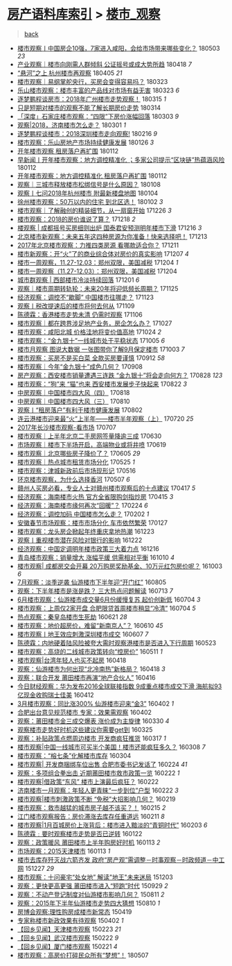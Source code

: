 [房产语料库索引](../../README.md)  > [楼市_观察](楼市_观察.md)
====
> [back](../README.md)

- [楼市观察丨中国房企10强，7家进入咸阳，会给市场带来哪些变化？](http://jkwz.applinzi.com/ittc/7098804826626589702.html#%E6%A5%BC%E5%B8%82%E8%A7%82%E5%AF%9F%E4%B8%A8%E4%B8%AD%E5%9B%BD%E6%88%BF%E4%BC%8110%E5%BC%BA%EF%BC%8C7%E5%AE%B6%E8%BF%9B%E5%85%A5%E5%92%B8%E9%98%B3%EF%BC%8C%E4%BC%9A%E7%BB%99%E5%B8%82%E5%9C%BA%E5%B8%A6%E6%9D%A5%E5%93%AA%E4%BA%9B%E5%8F%98%E5%8C%96%EF%BC%9F) 180503 *23* 
- [产业观察｜楼市向刚需人群倾斜 公证摇号或成大势所趋](http://jkwz.applinzi.com/ittc/7093252807283180551.html#%E4%BA%A7%E4%B8%9A%E8%A7%82%E5%AF%9F%EF%BD%9C%E6%A5%BC%E5%B8%82%E5%90%91%E5%88%9A%E9%9C%80%E4%BA%BA%E7%BE%A4%E5%80%BE%E6%96%9C+%E5%85%AC%E8%AF%81%E6%91%87%E5%8F%B7%E6%88%96%E6%88%90%E5%A4%A7%E5%8A%BF%E6%89%80%E8%B6%8B) 180418 *7* 
- [“悬河”之上 杭州楼市再观察](http://jkwz.applinzi.com/ittc/7088603304450065418.html#%E2%80%9C%E6%82%AC%E6%B2%B3%E2%80%9D%E4%B9%8B%E4%B8%8A+%E6%9D%AD%E5%B7%9E%E6%A5%BC%E5%B8%82%E5%86%8D%E8%A7%82%E5%AF%9F) 180405 *21* 
- [楼市观察｜易纲掌舵央行，买房会变得容易吗？](http://jkwz.applinzi.com/ittc/7083750543573124102.html#%E6%A5%BC%E5%B8%82%E8%A7%82%E5%AF%9F%EF%BD%9C%E6%98%93%E7%BA%B2%E6%8E%8C%E8%88%B5%E5%A4%AE%E8%A1%8C%EF%BC%8C%E4%B9%B0%E6%88%BF%E4%BC%9A%E5%8F%98%E5%BE%97%E5%AE%B9%E6%98%93%E5%90%97%EF%BC%9F) 180323  
- [乐山楼市观察：楼市丰富的产品线对市场有益无害](http://jkwz.applinzi.com/ittc/7083623401128461328.html#%E4%B9%90%E5%B1%B1%E6%A5%BC%E5%B8%82%E8%A7%82%E5%AF%9F%EF%BC%9A%E6%A5%BC%E5%B8%82%E4%B8%B0%E5%AF%8C%E7%9A%84%E4%BA%A7%E5%93%81%E7%BA%BF%E5%AF%B9%E5%B8%82%E5%9C%BA%E6%9C%89%E7%9B%8A%E6%97%A0%E5%AE%B3) 180323 *6* 
- [逐梦鹏程谈房市：2018年广州楼市走势观察！](http://jkwz.applinzi.com/ittc/7080751787386864651.html#%E9%80%90%E6%A2%A6%E9%B9%8F%E7%A8%8B%E8%B0%88%E6%88%BF%E5%B8%82%EF%BC%9A2018%E5%B9%B4%E5%B9%BF%E5%B7%9E%E6%A5%BC%E5%B8%82%E8%B5%B0%E5%8A%BF%E8%A7%82%E5%AF%9F%EF%BC%81) 180315 *1* 
- [只是短期对楼市的观察不能了解长期房价走势](http://jkwz.applinzi.com/ittc/7080427679646221319.html#%E5%8F%AA%E6%98%AF%E7%9F%AD%E6%9C%9F%E5%AF%B9%E6%A5%BC%E5%B8%82%E7%9A%84%E8%A7%82%E5%AF%9F%E4%B8%8D%E8%83%BD%E4%BA%86%E8%A7%A3%E9%95%BF%E6%9C%9F%E6%88%BF%E4%BB%B7%E8%B5%B0%E5%8A%BF) 180314  
- [「深度」石家庄楼市观察：“四限”下房价涨幅回落](http://jkwz.applinzi.com/ittc/7076349081410864145.html#%E3%80%8C%E6%B7%B1%E5%BA%A6%E3%80%8D%E7%9F%B3%E5%AE%B6%E5%BA%84%E6%A5%BC%E5%B8%82%E8%A7%82%E5%AF%9F%EF%BC%9A%E2%80%9C%E5%9B%9B%E9%99%90%E2%80%9D%E4%B8%8B%E6%88%BF%E4%BB%B7%E6%B6%A8%E5%B9%85%E5%9B%9E%E8%90%BD) 180303 *9* 
- [观察|2018，济南楼市怎么走？](http://jkwz.applinzi.com/ittc/7075538752112165898.html#%E8%A7%82%E5%AF%9F%7C2018%EF%BC%8C%E6%B5%8E%E5%8D%97%E6%A5%BC%E5%B8%82%E6%80%8E%E4%B9%88%E8%B5%B0%EF%BC%9F) 180301 *1* 
- [逐梦鹏程谈楼市：2018深圳楼市走向观察!](http://jkwz.applinzi.com/ittc/7069883782788547591.html#%E9%80%90%E6%A2%A6%E9%B9%8F%E7%A8%8B%E8%B0%88%E6%A5%BC%E5%B8%82%EF%BC%9A2018%E6%B7%B1%E5%9C%B3%E6%A5%BC%E5%B8%82%E8%B5%B0%E5%90%91%E8%A7%82%E5%AF%9F%21) 180216 *9* 
- [楼市观察：乐山房地产市场持续健康发展](http://jkwz.applinzi.com/ittc/7062786228548535313.html#%E6%A5%BC%E5%B8%82%E8%A7%82%E5%AF%9F%EF%BC%9A%E4%B9%90%E5%B1%B1%E6%88%BF%E5%9C%B0%E4%BA%A7%E5%B8%82%E5%9C%BA%E6%8C%81%E7%BB%AD%E5%81%A5%E5%BA%B7%E5%8F%91%E5%B1%95) 180126 *3* 
- [开年楼市观察 租房落户再扩围](http://jkwz.applinzi.com/ittc/7057622388965901323.html#%E5%BC%80%E5%B9%B4%E6%A5%BC%E5%B8%82%E8%A7%82%E5%AF%9F+%E7%A7%9F%E6%88%BF%E8%90%BD%E6%88%B7%E5%86%8D%E6%89%A9%E5%9B%B4) 180112  
- [早新闻丨开年楼市观察：地方调控精准化 ；多家公司提示“区块链”热蕴涵风险](http://jkwz.applinzi.com/ittc/7057596466686592010.html#%E6%97%A9%E6%96%B0%E9%97%BB%E4%B8%A8%E5%BC%80%E5%B9%B4%E6%A5%BC%E5%B8%82%E8%A7%82%E5%AF%9F%EF%BC%9A%E5%9C%B0%E6%96%B9%E8%B0%83%E6%8E%A7%E7%B2%BE%E5%87%86%E5%8C%96+%EF%BC%9B%E5%A4%9A%E5%AE%B6%E5%85%AC%E5%8F%B8%E6%8F%90%E7%A4%BA%E2%80%9C%E5%8C%BA%E5%9D%97%E9%93%BE%E2%80%9D%E7%83%AD%E8%95%B4%E6%B6%B5%E9%A3%8E%E9%99%A9) 180112  
- [开年楼市观察：地方调控精准化 租房落户再扩围](http://jkwz.applinzi.com/ittc/7057480234704569354.html#%E5%BC%80%E5%B9%B4%E6%A5%BC%E5%B8%82%E8%A7%82%E5%AF%9F%EF%BC%9A%E5%9C%B0%E6%96%B9%E8%B0%83%E6%8E%A7%E7%B2%BE%E5%87%86%E5%8C%96+%E7%A7%9F%E6%88%BF%E8%90%BD%E6%88%B7%E5%86%8D%E6%89%A9%E5%9B%B4) 180112  
- [观察｜三城市释放楼市松绑信号是什么原因？](http://jkwz.applinzi.com/ittc/7056133789862855686.html#%E8%A7%82%E5%AF%9F%EF%BD%9C%E4%B8%89%E5%9F%8E%E5%B8%82%E9%87%8A%E6%94%BE%E6%A5%BC%E5%B8%82%E6%9D%BE%E7%BB%91%E4%BF%A1%E5%8F%B7%E6%98%AF%E4%BB%80%E4%B9%88%E5%8E%9F%E5%9B%A0%EF%BC%9F) 180108  
- [观察丨七问2018年杭州楼市 附最新楼盘地图](http://jkwz.applinzi.com/ittc/7054622946260157457.html#%E8%A7%82%E5%AF%9F%E4%B8%A8%E4%B8%83%E9%97%AE2018%E5%B9%B4%E6%9D%AD%E5%B7%9E%E6%A5%BC%E5%B8%82+%E9%99%84%E6%9C%80%E6%96%B0%E6%A5%BC%E7%9B%98%E5%9C%B0%E5%9B%BE) 180104  
- [徐州楼市观察：50万以内的住宅 到北区选！](http://jkwz.applinzi.com/ittc/7054022178452800522.html#%E5%BE%90%E5%B7%9E%E6%A5%BC%E5%B8%82%E8%A7%82%E5%AF%9F%EF%BC%9A50%E4%B8%87%E4%BB%A5%E5%86%85%E7%9A%84%E4%BD%8F%E5%AE%85+%E5%88%B0%E5%8C%97%E5%8C%BA%E9%80%89%EF%BC%81) 180102 *3* 
- [楼市观察｜了解融创的精装细节，从一扇窗开始](http://jkwz.applinzi.com/ittc/7051400884255196177.html#%E6%A5%BC%E5%B8%82%E8%A7%82%E5%AF%9F%EF%BD%9C%E4%BA%86%E8%A7%A3%E8%9E%8D%E5%88%9B%E7%9A%84%E7%B2%BE%E8%A3%85%E7%BB%86%E8%8A%82%EF%BC%8C%E4%BB%8E%E4%B8%80%E6%89%87%E7%AA%97%E5%BC%80%E5%A7%8B) 171226 *3* 
- [楼市观察：2018的房价谁说了算？](http://jkwz.applinzi.com/ittc/7048377281037206545.html#%E6%A5%BC%E5%B8%82%E8%A7%82%E5%AF%9F%EF%BC%9A2018%E7%9A%84%E6%88%BF%E4%BB%B7%E8%B0%81%E8%AF%B4%E4%BA%86%E7%AE%97%EF%BC%9F) 171218 *2* 
- [楼观察 | 成都摇号买房细则出炉 国泰君安预测明年楼市下滑](http://jkwz.applinzi.com/ittc/7047461982452581393.html#%E6%A5%BC%E8%A7%82%E5%AF%9F+%7C+%E6%88%90%E9%83%BD%E6%91%87%E5%8F%B7%E4%B9%B0%E6%88%BF%E7%BB%86%E5%88%99%E5%87%BA%E7%82%89+%E5%9B%BD%E6%B3%B0%E5%90%9B%E5%AE%89%E9%A2%84%E6%B5%8B%E6%98%8E%E5%B9%B4%E6%A5%BC%E5%B8%82%E4%B8%8B%E6%BB%91) 171216 *3* 
- [北京楼市新观察：未来五年这四种房源为你准备！快来选择吧！](http://jkwz.applinzi.com/ittc/7046606395200242704.html#%E5%8C%97%E4%BA%AC%E6%A5%BC%E5%B8%82%E6%96%B0%E8%A7%82%E5%AF%9F%EF%BC%9A%E6%9C%AA%E6%9D%A5%E4%BA%94%E5%B9%B4%E8%BF%99%E5%9B%9B%E7%A7%8D%E6%88%BF%E6%BA%90%E4%B8%BA%E4%BD%A0%E5%87%86%E5%A4%87%EF%BC%81%E5%BF%AB%E6%9D%A5%E9%80%89%E6%8B%A9%E5%90%A7%EF%BC%81) 171213  
- [2017年北京楼市观察：力推四类房源 看哪款适合你？](http://jkwz.applinzi.com/ittc/7045835244022793233.html#2017%E5%B9%B4%E5%8C%97%E4%BA%AC%E6%A5%BC%E5%B8%82%E8%A7%82%E5%AF%9F%EF%BC%9A%E5%8A%9B%E6%8E%A8%E5%9B%9B%E7%B1%BB%E6%88%BF%E6%BA%90+%E7%9C%8B%E5%93%AA%E6%AC%BE%E9%80%82%E5%90%88%E4%BD%A0%EF%BC%9F) 171211  
- [楼市新观察：开“火”了的商业综合体对房价的真实影响](http://jkwz.applinzi.com/ittc/7044382915402662928.html#%E6%A5%BC%E5%B8%82%E6%96%B0%E8%A7%82%E5%AF%9F%EF%BC%9A%E5%BC%80%E2%80%9C%E7%81%AB%E2%80%9D%E4%BA%86%E7%9A%84%E5%95%86%E4%B8%9A%E7%BB%BC%E5%90%88%E4%BD%93%E5%AF%B9%E6%88%BF%E4%BB%B7%E7%9A%84%E7%9C%9F%E5%AE%9E%E5%BD%B1%E5%93%8D) 171207 *4* 
- [楼市一周观察，11.27-12.03：郑州双限，美国减税](http://jkwz.applinzi.com/ittc/7043276347781153808.html#%E6%A5%BC%E5%B8%82%E4%B8%80%E5%91%A8%E8%A7%82%E5%AF%9F%EF%BC%8C11.27-12.03%EF%BC%9A%E9%83%91%E5%B7%9E%E5%8F%8C%E9%99%90%EF%BC%8C%E7%BE%8E%E5%9B%BD%E5%87%8F%E7%A8%8E) 171204 *1* 
- [楼市一周观察（11.27-12.03）：郑州双限，美国减税](http://jkwz.applinzi.com/ittc/7043272540238119952.html#%E6%A5%BC%E5%B8%82%E4%B8%80%E5%91%A8%E8%A7%82%E5%AF%9F%EF%BC%8811.27-12.03%EF%BC%89%EF%BC%9A%E9%83%91%E5%B7%9E%E5%8F%8C%E9%99%90%EF%BC%8C%E7%BE%8E%E5%9B%BD%E5%87%8F%E7%A8%8E) 171204  
- [城市群观察 | 西部楼市冷淡持续回落](http://jkwz.applinzi.com/ittc/7042138593672299537.html#%E5%9F%8E%E5%B8%82%E7%BE%A4%E8%A7%82%E5%AF%9F+%7C+%E8%A5%BF%E9%83%A8%E6%A5%BC%E5%B8%82%E5%86%B7%E6%B7%A1%E6%8C%81%E7%BB%AD%E5%9B%9E%E8%90%BD) 171201 *6* 
- [观察｜楼市周期转轨轮：未来20年将迎低频长周期？](http://jkwz.applinzi.com/ittc/7039828946084955152.html#%E8%A7%82%E5%AF%9F%EF%BD%9C%E6%A5%BC%E5%B8%82%E5%91%A8%E6%9C%9F%E8%BD%AC%E8%BD%A8%E8%BD%AE%EF%BC%9A%E6%9C%AA%E6%9D%A520%E5%B9%B4%E5%B0%86%E8%BF%8E%E4%BD%8E%E9%A2%91%E9%95%BF%E5%91%A8%E6%9C%9F%EF%BC%9F) 171125  
- [经济观察：调控不“歇脚” 中国楼市往哪走？](http://jkwz.applinzi.com/ittc/7039216737457800209.html#%E7%BB%8F%E6%B5%8E%E8%A7%82%E5%AF%9F%EF%BC%9A%E8%B0%83%E6%8E%A7%E4%B8%8D%E2%80%9C%E6%AD%87%E8%84%9A%E2%80%9D+%E4%B8%AD%E5%9B%BD%E6%A5%BC%E5%B8%82%E5%BE%80%E5%93%AA%E8%B5%B0%EF%BC%9F) 171123  
- [观察丨税改提速后的楼市将何去何从](http://jkwz.applinzi.com/ittc/7033953065261073424.html#%E8%A7%82%E5%AF%9F%E4%B8%A8%E7%A8%8E%E6%94%B9%E6%8F%90%E9%80%9F%E5%90%8E%E7%9A%84%E6%A5%BC%E5%B8%82%E5%B0%86%E4%BD%95%E5%8E%BB%E4%BD%95%E4%BB%8E) 171109  
- [陈德霖：香港楼市走势未清 仍需时观察](http://jkwz.applinzi.com/ittc/7032782166180758545.html#%E9%99%88%E5%BE%B7%E9%9C%96%EF%BC%9A%E9%A6%99%E6%B8%AF%E6%A5%BC%E5%B8%82%E8%B5%B0%E5%8A%BF%E6%9C%AA%E6%B8%85+%E4%BB%8D%E9%9C%80%E6%97%B6%E8%A7%82%E5%AF%9F) 171106  
- [楼市观察｜都在跨界涉足地产业务，房企怎么办？](http://jkwz.applinzi.com/ittc/7029054331461043217.html#%E6%A5%BC%E5%B8%82%E8%A7%82%E5%AF%9F%EF%BD%9C%E9%83%BD%E5%9C%A8%E8%B7%A8%E7%95%8C%E6%B6%89%E8%B6%B3%E5%9C%B0%E4%BA%A7%E4%B8%9A%E5%8A%A1%EF%BC%8C%E6%88%BF%E4%BC%81%E6%80%8E%E4%B9%88%E5%8A%9E%EF%BC%9F) 171027  
- [楼市观察：咸阳北城 价格洼地将变价值高地](http://jkwz.applinzi.com/ittc/7028006626265662480.html#%E6%A5%BC%E5%B8%82%E8%A7%82%E5%AF%9F%EF%BC%9A%E5%92%B8%E9%98%B3%E5%8C%97%E5%9F%8E+%E4%BB%B7%E6%A0%BC%E6%B4%BC%E5%9C%B0%E5%B0%86%E5%8F%98%E4%BB%B7%E5%80%BC%E9%AB%98%E5%9C%B0) 171024 *2* 
- [楼市观察：“金九银十”一线城市处于平稳状态](http://jkwz.applinzi.com/ittc/7020995356266071057.html#%E6%A5%BC%E5%B8%82%E8%A7%82%E5%AF%9F%EF%BC%9A%E2%80%9C%E9%87%91%E4%B9%9D%E9%93%B6%E5%8D%81%E2%80%9D%E4%B8%80%E7%BA%BF%E5%9F%8E%E5%B8%82%E5%A4%84%E4%BA%8E%E5%B9%B3%E7%A8%B3%E7%8A%B6%E6%80%81) 171005 *6* 
- [楼市月观察 图说大数据 一张图带你了解9月保定楼市](http://jkwz.applinzi.com/ittc/7020127580634743824.html#%E6%A5%BC%E5%B8%82%E6%9C%88%E8%A7%82%E5%AF%9F+%E5%9B%BE%E8%AF%B4%E5%A4%A7%E6%95%B0%E6%8D%AE+%E4%B8%80%E5%BC%A0%E5%9B%BE%E5%B8%A6%E4%BD%A0%E4%BA%86%E8%A7%A39%E6%9C%88%E4%BF%9D%E5%AE%9A%E6%A5%BC%E5%B8%82) 171003 *7* 
- [楼市观察：买房不是买白菜 全款买房要谨慎](http://jkwz.applinzi.com/ittc/7012354535027377169.html#%E6%A5%BC%E5%B8%82%E8%A7%82%E5%AF%9F%EF%BC%9A%E4%B9%B0%E6%88%BF%E4%B8%8D%E6%98%AF%E4%B9%B0%E7%99%BD%E8%8F%9C+%E5%85%A8%E6%AC%BE%E4%B9%B0%E6%88%BF%E8%A6%81%E8%B0%A8%E6%85%8E) 170912 *58* 
- [楼市观察｜今年“金九银十”成色几何？](http://jkwz.applinzi.com/ittc/7010825877863269393.html#%E6%A5%BC%E5%B8%82%E8%A7%82%E5%AF%9F%EF%BD%9C%E4%BB%8A%E5%B9%B4%E2%80%9C%E9%87%91%E4%B9%9D%E9%93%B6%E5%8D%81%E2%80%9D%E6%88%90%E8%89%B2%E5%87%A0%E4%BD%95%EF%BC%9F) 170908  
- [房产观察：西安楼市销量遭遇三连跌 “金九银十”将会走向何方？](http://jkwz.applinzi.com/ittc/7006760360252802065.html#%E6%88%BF%E4%BA%A7%E8%A7%82%E5%AF%9F%EF%BC%9A%E8%A5%BF%E5%AE%89%E6%A5%BC%E5%B8%82%E9%94%80%E9%87%8F%E9%81%AD%E9%81%87%E4%B8%89%E8%BF%9E%E8%B7%8C+%E2%80%9C%E9%87%91%E4%B9%9D%E9%93%B6%E5%8D%81%E2%80%9D%E5%B0%86%E4%BC%9A%E8%B5%B0%E5%90%91%E4%BD%95%E6%96%B9%EF%BC%9F) 170828 *123* 
- [楼市观察：“狗”来 “猫”也来 西安楼市发展步子快起来](http://jkwz.applinzi.com/ittc/7004558100378682384.html#%E6%A5%BC%E5%B8%82%E8%A7%82%E5%AF%9F%EF%BC%9A%E2%80%9C%E7%8B%97%E2%80%9D%E6%9D%A5+%E2%80%9C%E7%8C%AB%E2%80%9D%E4%B9%9F%E6%9D%A5+%E8%A5%BF%E5%AE%89%E6%A5%BC%E5%B8%82%E5%8F%91%E5%B1%95%E6%AD%A5%E5%AD%90%E5%BF%AB%E8%B5%B7%E6%9D%A5) 170822 *3* 
- [中房观察｜中国楼市四大风（四）](http://jkwz.applinzi.com/ittc/7003154614063727633.html#%E4%B8%AD%E6%88%BF%E8%A7%82%E5%AF%9F%EF%BD%9C%E4%B8%AD%E5%9B%BD%E6%A5%BC%E5%B8%82%E5%9B%9B%E5%A4%A7%E9%A3%8E%EF%BC%88%E5%9B%9B%EF%BC%89) 170818  
- [中房观察｜中国楼市四大风（三）](http://jkwz.applinzi.com/ittc/7000194123943134224.html#%E4%B8%AD%E6%88%BF%E8%A7%82%E5%AF%9F%EF%BD%9C%E4%B8%AD%E5%9B%BD%E6%A5%BC%E5%B8%82%E5%9B%9B%E5%A4%A7%E9%A3%8E%EF%BC%88%E4%B8%89%EF%BC%89) 170810  
- [观察丨“租房落户”有利于楼市健康发展](http://jkwz.applinzi.com/ittc/6997159858829526033.html#%E8%A7%82%E5%AF%9F%E4%B8%A8%E2%80%9C%E7%A7%9F%E6%88%BF%E8%90%BD%E6%88%B7%E2%80%9D%E6%9C%89%E5%88%A9%E4%BA%8E%E6%A5%BC%E5%B8%82%E5%81%A5%E5%BA%B7%E5%8F%91%E5%B1%95) 170802  
- [连云港楼市迎来最“火”上半年——楼市半年观察（上）](http://jkwz.applinzi.com/ittc/6992301975507829776.html#%E8%BF%9E%E4%BA%91%E6%B8%AF%E6%A5%BC%E5%B8%82%E8%BF%8E%E6%9D%A5%E6%9C%80%E2%80%9C%E7%81%AB%E2%80%9D%E4%B8%8A%E5%8D%8A%E5%B9%B4%E2%80%94%E2%80%94%E6%A5%BC%E5%B8%82%E5%8D%8A%E5%B9%B4%E8%A7%82%E5%AF%9F%EF%BC%88%E4%B8%8A%EF%BC%89) 170720 *25* 
- [2017年长沙楼市观察-看市场](http://jkwz.applinzi.com/ittc/6987573673882813456.html#2017%E5%B9%B4%E9%95%BF%E6%B2%99%E6%A5%BC%E5%B8%82%E8%A7%82%E5%AF%9F-%E7%9C%8B%E5%B8%82%E5%9C%BA) 170707  
- [楼市观察｜上半年北京二手房网签量降逾三成](http://jkwz.applinzi.com/ittc/6985029632729285636.html#%E6%A5%BC%E5%B8%82%E8%A7%82%E5%AF%9F%EF%BD%9C%E4%B8%8A%E5%8D%8A%E5%B9%B4%E5%8C%97%E4%BA%AC%E4%BA%8C%E6%89%8B%E6%88%BF%E7%BD%91%E7%AD%BE%E9%87%8F%E9%99%8D%E9%80%BE%E4%B8%89%E6%88%90) 170630  
- [市场观察｜楼市下半场开启，高端物业或将井喷](http://jkwz.applinzi.com/ittc/6980804451815130117.html#%E5%B8%82%E5%9C%BA%E8%A7%82%E5%AF%9F%EF%BD%9C%E6%A5%BC%E5%B8%82%E4%B8%8B%E5%8D%8A%E5%9C%BA%E5%BC%80%E5%90%AF%EF%BC%8C%E9%AB%98%E7%AB%AF%E7%89%A9%E4%B8%9A%E6%88%96%E5%B0%86%E4%BA%95%E5%96%B7) 170619  
- [楼市观察｜北京哪些房子降价了？](http://jkwz.applinzi.com/ittc/6975684771580478469.html#%E6%A5%BC%E5%B8%82%E8%A7%82%E5%AF%9F%EF%BD%9C%E5%8C%97%E4%BA%AC%E5%93%AA%E4%BA%9B%E6%88%BF%E5%AD%90%E9%99%8D%E4%BB%B7%E4%BA%86%EF%BC%9F) 170605 *29* 
- [楼市观察｜热点城市租赁市场分化](http://jkwz.applinzi.com/ittc/6971678561340490756.html#%E6%A5%BC%E5%B8%82%E8%A7%82%E5%AF%9F%EF%BD%9C%E7%83%AD%E7%82%B9%E5%9F%8E%E5%B8%82%E7%A7%9F%E8%B5%81%E5%B8%82%E5%9C%BA%E5%88%86%E5%8C%96) 170525 *1* 
- [楼市观察：津城新政前后市场现形记](http://jkwz.applinzi.com/ittc/6968317793928741892.html#%E6%A5%BC%E5%B8%82%E8%A7%82%E5%AF%9F%EF%BC%9A%E6%B4%A5%E5%9F%8E%E6%96%B0%E6%94%BF%E5%89%8D%E5%90%8E%E5%B8%82%E5%9C%BA%E7%8E%B0%E5%BD%A2%E8%AE%B0) 170516  
- [环京楼市观察，为什么选择香河](http://jkwz.applinzi.com/ittc/6964958056721941509.html#%E7%8E%AF%E4%BA%AC%E6%A5%BC%E5%B8%82%E8%A7%82%E5%AF%9F%EF%BC%8C%E4%B8%BA%E4%BB%80%E4%B9%88%E9%80%89%E6%8B%A9%E9%A6%99%E6%B2%B3) 170507 *6* 
- [赣州人买房必看，专业人士对赣州楼市观察后的十点建议](http://jkwz.applinzi.com/ittc/6957438980575462405.html#%E8%B5%A3%E5%B7%9E%E4%BA%BA%E4%B9%B0%E6%88%BF%E5%BF%85%E7%9C%8B%EF%BC%8C%E4%B8%93%E4%B8%9A%E4%BA%BA%E5%A3%AB%E5%AF%B9%E8%B5%A3%E5%B7%9E%E6%A5%BC%E5%B8%82%E8%A7%82%E5%AF%9F%E5%90%8E%E7%9A%84%E5%8D%81%E7%82%B9%E5%BB%BA%E8%AE%AE) 170417 *5* 
- [经济观察：海南楼市火热 官方全省限购剑指炒房](http://jkwz.applinzi.com/ittc/6956702446008140804.html#%E7%BB%8F%E6%B5%8E%E8%A7%82%E5%AF%9F%EF%BC%9A%E6%B5%B7%E5%8D%97%E6%A5%BC%E5%B8%82%E7%81%AB%E7%83%AD+%E5%AE%98%E6%96%B9%E5%85%A8%E7%9C%81%E9%99%90%E8%B4%AD%E5%89%91%E6%8C%87%E7%82%92%E6%88%BF) 170415 *3* 
- [经济观察：海南楼市缘何再次“回暖”？](http://jkwz.applinzi.com/ittc/6938175569324934149.html#%E7%BB%8F%E6%B5%8E%E8%A7%82%E5%AF%9F%EF%BC%9A%E6%B5%B7%E5%8D%97%E6%A5%BC%E5%B8%82%E7%BC%98%E4%BD%95%E5%86%8D%E6%AC%A1%E2%80%9C%E5%9B%9E%E6%9A%96%E2%80%9D%EF%BC%9F) 170224 *6* 
- [经济观察：调控加码 中国楼市怎么走？](http://jkwz.applinzi.com/ittc/6930103332634100741.html#%E7%BB%8F%E6%B5%8E%E8%A7%82%E5%AF%9F%EF%BC%9A%E8%B0%83%E6%8E%A7%E5%8A%A0%E7%A0%81+%E4%B8%AD%E5%9B%BD%E6%A5%BC%E5%B8%82%E6%80%8E%E4%B9%88%E8%B5%B0%EF%BC%9F) 170202 *1* 
- [安徽春节市场观察：楼市市场分化 车市依然繁荣](http://jkwz.applinzi.com/ittc/6927847251270697988.html#%E5%AE%89%E5%BE%BD%E6%98%A5%E8%8A%82%E5%B8%82%E5%9C%BA%E8%A7%82%E5%AF%9F%EF%BC%9A%E6%A5%BC%E5%B8%82%E5%B8%82%E5%9C%BA%E5%88%86%E5%8C%96+%E8%BD%A6%E5%B8%82%E4%BE%9D%E7%84%B6%E7%B9%81%E8%8D%A3) 170127  
- [楼市观察：龙头房企掀起年终重庆拿地热潮](http://jkwz.applinzi.com/ittc/6914932804382360580.html#%E6%A5%BC%E5%B8%82%E8%A7%82%E5%AF%9F%EF%BC%9A%E9%BE%99%E5%A4%B4%E6%88%BF%E4%BC%81%E6%8E%80%E8%B5%B7%E5%B9%B4%E7%BB%88%E9%87%8D%E5%BA%86%E6%8B%BF%E5%9C%B0%E7%83%AD%E6%BD%AE) 161223  
- [观察丨重视楼市潜在风险对银行的影响](http://jkwz.applinzi.com/ittc/6914398814525195268.html#%E8%A7%82%E5%AF%9F%E4%B8%A8%E9%87%8D%E8%A7%86%E6%A5%BC%E5%B8%82%E6%BD%9C%E5%9C%A8%E9%A3%8E%E9%99%A9%E5%AF%B9%E9%93%B6%E8%A1%8C%E7%9A%84%E5%BD%B1%E5%93%8D) 161222  
- [经济观察：中国定调明年楼市政策三大着力点](http://jkwz.applinzi.com/ittc/6912355441844945924.html#%E7%BB%8F%E6%B5%8E%E8%A7%82%E5%AF%9F%EF%BC%9A%E4%B8%AD%E5%9B%BD%E5%AE%9A%E8%B0%83%E6%98%8E%E5%B9%B4%E6%A5%BC%E5%B8%82%E6%94%BF%E7%AD%96%E4%B8%89%E5%A4%A7%E7%9D%80%E5%8A%9B%E7%82%B9) 161216  
- [青岛楼市观察：销量增大 涨幅平缓 供需相对平衡](http://jkwz.applinzi.com/ittc/6887381031161693188.html#%E9%9D%92%E5%B2%9B%E6%A5%BC%E5%B8%82%E8%A7%82%E5%AF%9F%EF%BC%9A%E9%94%80%E9%87%8F%E5%A2%9E%E5%A4%A7+%E6%B6%A8%E5%B9%85%E5%B9%B3%E7%BC%93+%E4%BE%9B%E9%9C%80%E7%9B%B8%E5%AF%B9%E5%B9%B3%E8%A1%A1) 161010 *4* 
- [楼市观察| 成都房交会开幕 20万购房奖励基金、10万元红包房价呢？](http://jkwz.applinzi.com/ittc/6884868285996205061.html#%E6%A5%BC%E5%B8%82%E8%A7%82%E5%AF%9F%7C+%E6%88%90%E9%83%BD%E6%88%BF%E4%BA%A4%E4%BC%9A%E5%BC%80%E5%B9%95+20%E4%B8%87%E8%B4%AD%E6%88%BF%E5%A5%96%E5%8A%B1%E5%9F%BA%E9%87%91%E3%80%8110%E4%B8%87%E5%85%83%E7%BA%A2%E5%8C%85%E6%88%BF%E4%BB%B7%E5%91%A2%EF%BC%9F) 161003 *6* 
- [7月观察：淡季逆袭 仙游楼市下半年迎“开门红”](http://jkwz.applinzi.com/ittc/6862895483596571652.html#7%E6%9C%88%E8%A7%82%E5%AF%9F%EF%BC%9A%E6%B7%A1%E5%AD%A3%E9%80%86%E8%A2%AD+%E4%BB%99%E6%B8%B8%E6%A5%BC%E5%B8%82%E4%B8%8B%E5%8D%8A%E5%B9%B4%E8%BF%8E%E2%80%9C%E5%BC%80%E9%97%A8%E7%BA%A2%E2%80%9D) 160805  
- [观察：下半年楼市是涨是跌？ 三大热点问题解读](http://jkwz.applinzi.com/ittc/6854328911814722564.html#%E8%A7%82%E5%AF%9F%EF%BC%9A%E4%B8%8B%E5%8D%8A%E5%B9%B4%E6%A5%BC%E5%B8%82%E6%98%AF%E6%B6%A8%E6%98%AF%E8%B7%8C%EF%BC%9F+%E4%B8%89%E5%A4%A7%E7%83%AD%E7%82%B9%E9%97%AE%E9%A2%98%E8%A7%A3%E8%AF%BB) 160713 *7* 
- [6月楼市观察：仙游楼市成交量6月份缓慢复苏 起价创新低](http://jkwz.applinzi.com/ittc/6850961628182610949.html#6%E6%9C%88%E6%A5%BC%E5%B8%82%E8%A7%82%E5%AF%9F%EF%BC%9A%E4%BB%99%E6%B8%B8%E6%A5%BC%E5%B8%82%E6%88%90%E4%BA%A4%E9%87%8F6%E6%9C%88%E4%BB%BD%E7%BC%93%E6%85%A2%E5%A4%8D%E8%8B%8F+%E8%B5%B7%E4%BB%B7%E5%88%9B%E6%96%B0%E4%BD%8E) 160704 *3* 
- [楼市观察：上周仅2家开盘 合肥限贷首周楼市稍显“冷清”](http://jkwz.applinzi.com/ittc/6850918884508697604.html#%E6%A5%BC%E5%B8%82%E8%A7%82%E5%AF%9F%EF%BC%9A%E4%B8%8A%E5%91%A8%E4%BB%852%E5%AE%B6%E5%BC%80%E7%9B%98+%E5%90%88%E8%82%A5%E9%99%90%E8%B4%B7%E9%A6%96%E5%91%A8%E6%A5%BC%E5%B8%82%E7%A8%8D%E6%98%BE%E2%80%9C%E5%86%B7%E6%B8%85%E2%80%9D) 160704 *5* 
- [热点观察：秦皇岛楼市生死劫](http://jkwz.applinzi.com/ittc/6846222564128719877.html#%E7%83%AD%E7%82%B9%E8%A7%82%E5%AF%9F%EF%BC%9A%E7%A7%A6%E7%9A%87%E5%B2%9B%E6%A5%BC%E5%B8%82%E7%94%9F%E6%AD%BB%E5%8A%AB) 160621 *28* 
- [楼市观察：地价超房价，难留“新南京人”？](http://jkwz.applinzi.com/ittc/6842029222104925189.html#%E6%A5%BC%E5%B8%82%E8%A7%82%E5%AF%9F%EF%BC%9A%E5%9C%B0%E4%BB%B7%E8%B6%85%E6%88%BF%E4%BB%B7%EF%BC%8C%E9%9A%BE%E7%95%99%E2%80%9C%E6%96%B0%E5%8D%97%E4%BA%AC%E4%BA%BA%E2%80%9D%EF%BC%9F) 160610 *45* 
- [楼市观察丨地王效应刺激深圳楼市成交](http://jkwz.applinzi.com/ittc/6840880505230459908.html#%E6%A5%BC%E5%B8%82%E8%A7%82%E5%AF%9F%E4%B8%A8%E5%9C%B0%E7%8E%8B%E6%95%88%E5%BA%94%E5%88%BA%E6%BF%80%E6%B7%B1%E5%9C%B3%E6%A5%BC%E5%B8%82%E6%88%90%E4%BA%A4) 160607 *7* 
- [陈德霖：内地硬着陆风险被夸大需时观察港楼市是否进入下行周期](http://jkwz.applinzi.com/ittc/6835403508337345540.html#%E9%99%88%E5%BE%B7%E9%9C%96%EF%BC%9A%E5%86%85%E5%9C%B0%E7%A1%AC%E7%9D%80%E9%99%86%E9%A3%8E%E9%99%A9%E8%A2%AB%E5%A4%B8%E5%A4%A7%E9%9C%80%E6%97%B6%E8%A7%82%E5%AF%9F%E6%B8%AF%E6%A5%BC%E5%B8%82%E6%98%AF%E5%90%A6%E8%BF%9B%E5%85%A5%E4%B8%8B%E8%A1%8C%E5%91%A8%E6%9C%9F) 160523  
- [楼市观察：高烧的二线城市政策转向“控房价”](http://jkwz.applinzi.com/ittc/6830970837427307524.html#%E6%A5%BC%E5%B8%82%E8%A7%82%E5%AF%9F%EF%BC%9A%E9%AB%98%E7%83%A7%E7%9A%84%E4%BA%8C%E7%BA%BF%E5%9F%8E%E5%B8%82%E6%94%BF%E7%AD%96%E8%BD%AC%E5%90%91%E2%80%9C%E6%8E%A7%E6%88%BF%E4%BB%B7%E2%80%9D) 160511 *1* 
- [楼市观察|台湾年轻人也买不起房](http://jkwz.applinzi.com/ittc/6822428614834258949.html#%E6%A5%BC%E5%B8%82%E8%A7%82%E5%AF%9F%7C%E5%8F%B0%E6%B9%BE%E5%B9%B4%E8%BD%BB%E4%BA%BA%E4%B9%9F%E4%B9%B0%E4%B8%8D%E8%B5%B7%E6%88%BF) 160418  
- [观察：仙游楼市为何出现“北冷南热”新格局？](http://jkwz.applinzi.com/ittc/6822375502048134148.html#%E8%A7%82%E5%AF%9F%EF%BC%9A%E4%BB%99%E6%B8%B8%E6%A5%BC%E5%B8%82%E4%B8%BA%E4%BD%95%E5%87%BA%E7%8E%B0%E2%80%9C%E5%8C%97%E5%86%B7%E5%8D%97%E7%83%AD%E2%80%9D%E6%96%B0%E6%A0%BC%E5%B1%80%EF%BC%9F) 160418 *3* 
- [观察：联合开发 莆田楼市再演“地产合伙人”](http://jkwz.applinzi.com/ittc/6821727512249762821.html#%E8%A7%82%E5%AF%9F%EF%BC%9A%E8%81%94%E5%90%88%E5%BC%80%E5%8F%91+%E8%8E%86%E7%94%B0%E6%A5%BC%E5%B8%82%E5%86%8D%E6%BC%94%E2%80%9C%E5%9C%B0%E4%BA%A7%E5%90%88%E4%BC%99%E4%BA%BA%E2%80%9D) 160416  
- [今日财经观察：华为发布2016全球联接指数 9成重点楼市成交下滑 海航拟93亿现金收购瑞士佳美](http://jkwz.applinzi.com/ittc/6820108659614827525.html#%E4%BB%8A%E6%97%A5%E8%B4%A2%E7%BB%8F%E8%A7%82%E5%AF%9F%EF%BC%9A%E5%8D%8E%E4%B8%BA%E5%8F%91%E5%B8%832016%E5%85%A8%E7%90%83%E8%81%94%E6%8E%A5%E6%8C%87%E6%95%B0+9%E6%88%90%E9%87%8D%E7%82%B9%E6%A5%BC%E5%B8%82%E6%88%90%E4%BA%A4%E4%B8%8B%E6%BB%91+%E6%B5%B7%E8%88%AA%E6%8B%9F93%E4%BA%BF%E7%8E%B0%E9%87%91%E6%94%B6%E8%B4%AD%E7%91%9E%E5%A3%AB%E4%BD%B3%E7%BE%8E) 160412  
- [3月楼市观察：同比涨300% 仙游楼市迎来“金3”](http://jkwz.applinzi.com/ittc/6816434724872389637.html#3%E6%9C%88%E6%A5%BC%E5%B8%82%E8%A7%82%E5%AF%9F%EF%BC%9A%E5%90%8C%E6%AF%94%E6%B6%A8300%25+%E4%BB%99%E6%B8%B8%E6%A5%BC%E5%B8%82%E8%BF%8E%E6%9D%A5%E2%80%9C%E9%87%913%E2%80%9D) 160402 *1* 
- [合肥出台意见规范楼市 专家：效果需观察](http://jkwz.applinzi.com/ittc/6816375759903917061.html#%E5%90%88%E8%82%A5%E5%87%BA%E5%8F%B0%E6%84%8F%E8%A7%81%E8%A7%84%E8%8C%83%E6%A5%BC%E5%B8%82+%E4%B8%93%E5%AE%B6%EF%BC%9A%E6%95%88%E6%9E%9C%E9%9C%80%E8%A7%82%E5%AF%9F) 160402  
- [观察：莆田楼市金三成交爆表 涨价成为主旋律](http://jkwz.applinzi.com/ittc/6815410749757195269.html#%E8%A7%82%E5%AF%9F%EF%BC%9A%E8%8E%86%E7%94%B0%E6%A5%BC%E5%B8%82%E9%87%91%E4%B8%89%E6%88%90%E4%BA%A4%E7%88%86%E8%A1%A8+%E6%B6%A8%E4%BB%B7%E6%88%90%E4%B8%BA%E4%B8%BB%E6%97%8B%E5%BE%8B) 160330 *4* 
- [观察楼市走势好时机这些建议你需要get到](http://jkwz.applinzi.com/ittc/6813393494861153285.html#%E8%A7%82%E5%AF%9F%E6%A5%BC%E5%B8%82%E8%B5%B0%E5%8A%BF%E5%A5%BD%E6%97%B6%E6%9C%BA%E8%BF%99%E4%BA%9B%E5%BB%BA%E8%AE%AE%E4%BD%A0%E9%9C%80%E8%A6%81get%E5%88%B0) 160325  
- [观察：补贴政策点燃周边楼市 开发商疯狂推货](http://jkwz.applinzi.com/ittc/6810591558864733188.html#%E8%A7%82%E5%AF%9F%EF%BC%9A%E8%A1%A5%E8%B4%B4%E6%94%BF%E7%AD%96%E7%82%B9%E7%87%83%E5%91%A8%E8%BE%B9%E6%A5%BC%E5%B8%82+%E5%BC%80%E5%8F%91%E5%95%86%E7%96%AF%E7%8B%82%E6%8E%A8%E8%B4%A7) 160317 *1* 
- [楼市观察|中国一线城市可买半个美国！楼市还能疯狂多久？](http://jkwz.applinzi.com/ittc/6807186838078882821.html#%E6%A5%BC%E5%B8%82%E8%A7%82%E5%AF%9F%7C%E4%B8%AD%E5%9B%BD%E4%B8%80%E7%BA%BF%E5%9F%8E%E5%B8%82%E5%8F%AF%E4%B9%B0%E5%8D%8A%E4%B8%AA%E7%BE%8E%E5%9B%BD%EF%BC%81%E6%A5%BC%E5%B8%82%E8%BF%98%E8%83%BD%E7%96%AF%E7%8B%82%E5%A4%9A%E4%B9%85%EF%BC%9F) 160308 *7* 
- [楼市观察：“榕七条”化解楼市库存](http://jkwz.applinzi.com/ittc/6805773653761328132.html#%E6%A5%BC%E5%B8%82%E8%A7%82%E5%AF%9F%EF%BC%9A%E2%80%9C%E6%A6%95%E4%B8%83%E6%9D%A1%E2%80%9D%E5%8C%96%E8%A7%A3%E6%A5%BC%E5%B8%82%E5%BA%93%E5%AD%98) 160304  
- [楼市观察| 开发商捆绑车位出售 合肥市委书记发话了](http://jkwz.applinzi.com/ittc/6802473979252048901.html#%E6%A5%BC%E5%B8%82%E8%A7%82%E5%AF%9F%7C+%E5%BC%80%E5%8F%91%E5%95%86%E6%8D%86%E7%BB%91%E8%BD%A6%E4%BD%8D%E5%87%BA%E5%94%AE+%E5%90%88%E8%82%A5%E5%B8%82%E5%A7%94%E4%B9%A6%E8%AE%B0%E5%8F%91%E8%AF%9D%E4%BA%86) 160224 *41* 
- [观察：多项组合拳出击 近期莆田楼市救市政策一览](http://jkwz.applinzi.com/ittc/6801670732459279364.html#%E8%A7%82%E5%AF%9F%EF%BC%9A%E5%A4%9A%E9%A1%B9%E7%BB%84%E5%90%88%E6%8B%B3%E5%87%BA%E5%87%BB+%E8%BF%91%E6%9C%9F%E8%8E%86%E7%94%B0%E6%A5%BC%E5%B8%82%E6%95%91%E5%B8%82%E6%94%BF%E7%AD%96%E4%B8%80%E8%A7%88) 160222 *1* 
- [楼市观察|借政策“东风” 楼市上演最后疯狂？](http://jkwz.applinzi.com/ittc/6801625336336876548.html#%E6%A5%BC%E5%B8%82%E8%A7%82%E5%AF%9F%7C%E5%80%9F%E6%94%BF%E7%AD%96%E2%80%9C%E4%B8%9C%E9%A3%8E%E2%80%9D+%E6%A5%BC%E5%B8%82%E4%B8%8A%E6%BC%94%E6%9C%80%E5%90%8E%E7%96%AF%E7%8B%82%EF%BC%9F) 160222  
- [济南楼市一月观察：年轻人更青睐“一步到位”户型](http://jkwz.applinzi.com/ittc/6801598518284256260.html#%E6%B5%8E%E5%8D%97%E6%A5%BC%E5%B8%82%E4%B8%80%E6%9C%88%E8%A7%82%E5%AF%9F%EF%BC%9A%E5%B9%B4%E8%BD%BB%E4%BA%BA%E6%9B%B4%E9%9D%92%E7%9D%90%E2%80%9C%E4%B8%80%E6%AD%A5%E5%88%B0%E4%BD%8D%E2%80%9D%E6%88%B7%E5%9E%8B) 160222 *3* 
- [楼市观察|楼市刺激政策不断 “免税”大招影响几何？](http://jkwz.applinzi.com/ittc/6800599598242464773.html#%E6%A5%BC%E5%B8%82%E8%A7%82%E5%AF%9F%7C%E6%A5%BC%E5%B8%82%E5%88%BA%E6%BF%80%E6%94%BF%E7%AD%96%E4%B8%8D%E6%96%AD+%E2%80%9C%E5%85%8D%E7%A8%8E%E2%80%9D%E5%A4%A7%E6%8B%9B%E5%BD%B1%E5%93%8D%E5%87%A0%E4%BD%95%EF%BC%9F) 160219  
- [楼市观察：救市越猛的城市房子越不该买？！](http://jkwz.applinzi.com/ittc/6799072298720035845.html#%E6%A5%BC%E5%B8%82%E8%A7%82%E5%AF%9F%EF%BC%9A%E6%95%91%E5%B8%82%E8%B6%8A%E7%8C%9B%E7%9A%84%E5%9F%8E%E5%B8%82%E6%88%BF%E5%AD%90%E8%B6%8A%E4%B8%8D%E8%AF%A5%E4%B9%B0%EF%BC%9F%EF%BC%81) 160215 *2* 
- [江门楼市观察报告：房价滞涨去库存任重道远](http://jkwz.applinzi.com/ittc/6797546660838245381.html#%E6%B1%9F%E9%97%A8%E6%A5%BC%E5%B8%82%E8%A7%82%E5%AF%9F%E6%8A%A5%E5%91%8A%EF%BC%9A%E6%88%BF%E4%BB%B7%E6%BB%9E%E6%B6%A8%E5%8E%BB%E5%BA%93%E5%AD%98%E4%BB%BB%E9%87%8D%E9%81%93%E8%BF%9C) 160211 *8* 
- [楼市观察|1月百城房价上涨背后：楼市进入黯淡的“青铜时代”](http://jkwz.applinzi.com/ittc/6794169385199600644.html#%E6%A5%BC%E5%B8%82%E8%A7%82%E5%AF%9F%7C1%E6%9C%88%E7%99%BE%E5%9F%8E%E6%88%BF%E4%BB%B7%E4%B8%8A%E6%B6%A8%E8%83%8C%E5%90%8E%EF%BC%9A%E6%A5%BC%E5%B8%82%E8%BF%9B%E5%85%A5%E9%BB%AF%E6%B7%A1%E7%9A%84%E2%80%9C%E9%9D%92%E9%93%9C%E6%97%B6%E4%BB%A3%E2%80%9D) 160203 *6* 
- [陈德霖﹕要时观察楼市走势是否已逆转](http://jkwz.applinzi.com/ittc/6790230161064723460.html#%E9%99%88%E5%BE%B7%E9%9C%96%EF%B9%95%E8%A6%81%E6%97%B6%E8%A7%82%E5%AF%9F%E6%A5%BC%E5%B8%82%E8%B5%B0%E5%8A%BF%E6%98%AF%E5%90%A6%E5%B7%B2%E9%80%86%E8%BD%AC) 160122  
- [观察：政策暖风 莆田楼市上半年购房好时机](http://jkwz.applinzi.com/ittc/6786843370274161668.html#%E8%A7%82%E5%AF%9F%EF%BC%9A%E6%94%BF%E7%AD%96%E6%9A%96%E9%A3%8E+%E8%8E%86%E7%94%B0%E6%A5%BC%E5%B8%82%E4%B8%8A%E5%8D%8A%E5%B9%B4%E8%B4%AD%E6%88%BF%E5%A5%BD%E6%97%B6%E6%9C%BA) 160113 *2* 
- [市场观察：2015天津楼市](http://jkwz.applinzi.com/ittc/6786722182235423749.html#%E5%B8%82%E5%9C%BA%E8%A7%82%E5%AF%9F%EF%BC%9A2015%E5%A4%A9%E6%B4%A5%E6%A5%BC%E5%B8%82) 160113 *1* 
- [楼市去库存歼灭战六箭齐发 政府“房产观”需调整－时事观察－时政频道－中工网](http://jkwz.applinzi.com/ittc/6780311577333072900.html#%E6%A5%BC%E5%B8%82%E5%8E%BB%E5%BA%93%E5%AD%98%E6%AD%BC%E7%81%AD%E6%88%98%E5%85%AD%E7%AE%AD%E9%BD%90%E5%8F%91+%E6%94%BF%E5%BA%9C%E2%80%9C%E6%88%BF%E4%BA%A7%E8%A7%82%E2%80%9D%E9%9C%80%E8%B0%83%E6%95%B4%EF%BC%8D%E6%97%B6%E4%BA%8B%E8%A7%82%E5%AF%9F%EF%BC%8D%E6%97%B6%E6%94%BF%E9%A2%91%E9%81%93%EF%BC%8D%E4%B8%AD%E5%B7%A5%E7%BD%91) 151227 *29* 
- [楼市观察：十问豪宅“处女地” 解读&quot;地王&quot;未来迷局](http://jkwz.applinzi.com/ittc/6771478125141820420.html#%E6%A5%BC%E5%B8%82%E8%A7%82%E5%AF%9F%EF%BC%9A%E5%8D%81%E9%97%AE%E8%B1%AA%E5%AE%85%E2%80%9C%E5%A4%84%E5%A5%B3%E5%9C%B0%E2%80%9D+%E8%A7%A3%E8%AF%BB%26quot%3B%E5%9C%B0%E7%8E%8B%26quot%3B%E6%9C%AA%E6%9D%A5%E8%BF%B7%E5%B1%80) 151203  
- [观察：更快更高更强 莆田楼市进入“短跑”时代](http://jkwz.applinzi.com/ittc/6747429751734092804.html#%E8%A7%82%E5%AF%9F%EF%BC%9A%E6%9B%B4%E5%BF%AB%E6%9B%B4%E9%AB%98%E6%9B%B4%E5%BC%BA+%E8%8E%86%E7%94%B0%E6%A5%BC%E5%B8%82%E8%BF%9B%E5%85%A5%E2%80%9C%E7%9F%AD%E8%B7%91%E2%80%9D%E6%97%B6%E4%BB%A3) 150929 *2* 
- [观察：不动产登记制度对仙游楼市影响几何？](http://jkwz.applinzi.com/ittc/547650615678871815.html#%E8%A7%82%E5%AF%9F%EF%BC%9A%E4%B8%8D%E5%8A%A8%E4%BA%A7%E7%99%BB%E8%AE%B0%E5%88%B6%E5%BA%A6%E5%AF%B9%E4%BB%99%E6%B8%B8%E6%A5%BC%E5%B8%82%E5%BD%B1%E5%93%8D%E5%87%A0%E4%BD%95%EF%BC%9F) 150811 *2* 
- [观察：2015年下半年仙游楼市走势四大猜想](http://jkwz.applinzi.com/ittc/547650615614441559.html#%E8%A7%82%E5%AF%9F%EF%BC%9A2015%E5%B9%B4%E4%B8%8B%E5%8D%8A%E5%B9%B4%E4%BB%99%E6%B8%B8%E6%A5%BC%E5%B8%82%E8%B5%B0%E5%8A%BF%E5%9B%9B%E5%A4%A7%E7%8C%9C%E6%83%B3) 150810 *1* 
- [房博会观察:理性购房成楼市新常态](http://jkwz.applinzi.com/ittc/547650611405302518.html#%E6%88%BF%E5%8D%9A%E4%BC%9A%E8%A7%82%E5%AF%9F%3A%E7%90%86%E6%80%A7%E8%B4%AD%E6%88%BF%E6%88%90%E6%A5%BC%E5%B8%82%E6%96%B0%E5%B8%B8%E6%80%81) 150419  
- [专家称楼市新政效果有待观察](http://jkwz.applinzi.com/ittc/547650611397222892.html#%E4%B8%93%E5%AE%B6%E7%A7%B0%E6%A5%BC%E5%B8%82%E6%96%B0%E6%94%BF%E6%95%88%E6%9E%9C%E6%9C%89%E5%BE%85%E8%A7%82%E5%AF%9F) 150402 *1* 
- [【回乡见闻】天津楼市观察](http://jkwz.applinzi.com/ittc/547650611393375867.html#%E3%80%90%E5%9B%9E%E4%B9%A1%E8%A7%81%E9%97%BB%E3%80%91%E5%A4%A9%E6%B4%A5%E6%A5%BC%E5%B8%82%E8%A7%82%E5%AF%9F) 150223 *21* 
- [【回乡见闻】武汉楼市观察](http://jkwz.applinzi.com/ittc/547650611389951138.html#%E3%80%90%E5%9B%9E%E4%B9%A1%E8%A7%81%E9%97%BB%E3%80%91%E6%AD%A6%E6%B1%89%E6%A5%BC%E5%B8%82%E8%A7%82%E5%AF%9F) 150222 *9* 
- [【回乡见闻】厦门楼市观察](http://jkwz.applinzi.com/ittc/547650611392953874.html#%E3%80%90%E5%9B%9E%E4%B9%A1%E8%A7%81%E9%97%BB%E3%80%91%E5%8E%A6%E9%97%A8%E6%A5%BC%E5%B8%82%E8%A7%82%E5%AF%9F) 150221 *4* 
- [楼市观察：高房价打碎民众所有“梦想”！](http://jkwz.applinzi.com/ittc/7100278452693500934.html#%E6%A5%BC%E5%B8%82%E8%A7%82%E5%AF%9F%EF%BC%9A%E9%AB%98%E6%88%BF%E4%BB%B7%E6%89%93%E7%A2%8E%E6%B0%91%E4%BC%97%E6%89%80%E6%9C%89%E2%80%9C%E6%A2%A6%E6%83%B3%E2%80%9D%EF%BC%81) 180507  

